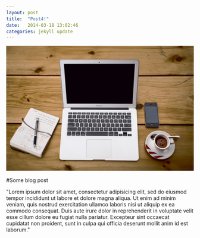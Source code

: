 ```yaml
---
layout: post
title:  "Post4!"
date:   2014-03-18 13:02:46
categories: jekyll update
---
```

<span id="imageholder"><img id="sample" src="/assets/image4.jpg"></span>

#Some blog post

"Lorem ipsum dolor sit amet, consectetur adipisicing elit, sed do eiusmod tempor incididunt ut labore et dolore magna aliqua. Ut enim ad minim veniam, quis nostrud exercitation ullamco laboris nisi ut aliquip ex ea commodo consequat. Duis aute irure dolor in reprehenderit in voluptate velit esse cillum dolore eu fugiat nulla pariatur. Excepteur sint occaecat cupidatat non proident, sunt in culpa qui officia deserunt mollit anim id est laborum."
